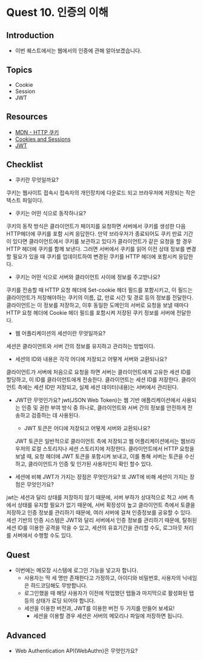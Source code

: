 # Quest 10. 인증의 이해

## Introduction

- 이번 퀘스트에서는 웹에서의 인증에 관해 알아보겠습니다.

## Topics

- Cookie
- Session
- JWT

## Resources

- [MDN - HTTP 쿠키](https://developer.mozilla.org/ko/docs/Web/HTTP/Cookies)
- [Cookies and Sessions](https://web.stanford.edu/~ouster/cgi-bin/cs142-fall10/lecture.php?topic=cookie)
- [JWT](https://jwt.io/)

## Checklist

- 쿠키란 무엇일까요?

쿠키는 웹사이트 접속시 접속자의 개인장치에 다운로드 되고 브라우저에 저장되는 작은 텍스트 파일이다.

- 쿠키는 어떤 식으로 동작하나요?

쿠키의 동작 방식은 클라이언트가 페이지를 요청하면 서버에서 쿠키를 생성한 다음 HTTP헤더에 쿠키를 포함 시켜 응답한다. 만약 브라우저가 종료되어도 쿠키 만료 기간이 있다면 클라이언트에서 쿠키를 보관하고 있다가 클라이언트가 같은 요청을 할 경우 HTTP 헤더에 쿠키를 함께 보낸다. 그러면 서버에서 쿠키를 읽어 이전 상태 정보를 변경할 필요가 있을 때 쿠키를 업데이트하여 변경된 쿠키를 HTTP 헤더에 포함시켜 응답한다.

- 쿠키는 어떤 식으로 서버와 클라이언트 사이에 정보를 주고받나요?

쿠키를 전송할 때 HTTP 요청 헤더에 Set-cookie 헤더 필드를 포함시키고, 이 필드는 클라이언트가 저장해야하는 쿠키의 이름, 값, 만료 시간 및 경로 등의 정보를 전달한다. 클라이언트는 이 정보를 저장하고, 이후 동일한 도메인의 서버로 요청을 보낼 때마다 HTTP 요청 헤더에 Cookie 헤더 필드를 포함시켜 저장된 쿠키 정보를 서버에 전달한다.

- 웹 어플리케이션의 세션이란 무엇일까요?

세션은 클라이언트와 서버 간의 정보를 유지하고 관리하는 방법이다.

- 세션의 ID와 내용은 각각 어디에 저장되고 어떻게 서버와 교환되나요?

클라이언트가 서버에 처음으로 요청을 하면 서버는 클라이언트에게 고유한 세션 ID를 할당하고, 이 ID를 클라이언트에게 전송한다. 클라이언트는 세션 ID를 저장한다. 클라이언트 측에는 세션 ID만 저장되고, 실제 세션 데이터(내용)는 서버에서 관리된다.

- JWT란 무엇인가요?
  jwt(JSON Web Token)는 웹 기반 애플리케이션에서 사용되는 인증 및 권한 부여 방식 중 하나로, 클라이언트와 서버 간의 정보를 안전하게 전송하고 검증하는 데 사용된다.

  - JWT 토큰은 어디에 저장되고 어떻게 서버와 교환되나요?

  JWT 토큰은 일반적으로 클라이언트 측에 저장되고 웹 어플리케이션에서는 웹브라우저의 로컬 스토리지나 세션 스토리지에 저장한다. 클라이언트에서 HTTP 요청을 보낼 때, 요청 헤더에 JWT 토큰을 포함시켜 보내고, 이를 통해 서버는 토큰을 수신하고, 클라이언트가 인증 및 인가된 사용자인지 확인 할수 있다.

- 세션에 비해 JWT가 가지는 장점은 무엇인가요? 또 JWT에 비해 세션이 가지는 장점은 무엇인가요?

jwt는 세션과 달리 상태를 저장하지 않기 때문에, 서버 부하가 상대적으로 적고 서버 측에서 상태를 유지할 필요가 없기 때문에, 서버 확장성이 높고 클라이언트 측에서 토클을 저장하고 인증 정보를 관리하기 때문에, 여러 서버에 걸쳐 인증정보를 공유할 수 있다. 세션 기반의 인증 시스템은 JWT와 달리 서버에서 인증 정보를 관리하기 때문에, 탈취된 세션 ID를 이용한 공격을 막을 수 있고, 세션의 유효기간을 관리할 수도, 로그아웃 처리를 서버에서 수행할 수도 있다.

## Quest

- 이번에는 메모장 시스템에 로그인 기능을 넣고자 합니다.
  - 사용자는 딱 세 명만 존재한다고 가정하고, 아이디와 비밀번호, 사용자의 닉네임은 하드코딩해도 무방합니다.
  - 로그인했을 때 해당 사용자가 이전에 작업했던 탭들과 마지막으로 활성화된 탭 등의 상태가 로딩 되어야 합니다.
  - 세션을 이용한 버전과, JWT를 이용한 버전 두 가지를 만들어 보세요!
    - 세션을 이용할 경우 세션은 서버의 메모리나 파일에 저장하면 됩니다.

## Advanced

- Web Authentication API(WebAuthn)은 무엇인가요?
